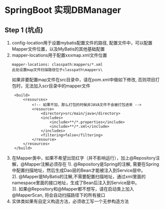 # SpringBoot 实现DBManager

## Step 1 (坑点)  
1. config-location用于设置mybatis配置文件的路径, 配置文件中，可以配置Mapper文件位置，以及MyBatis的其他基础配置
2. mapper-locations用于配置xxxmap.xml文件位置
   ```
   mapper-locations: classpath:mappers/*.xml
   此处设置map文件扫描路径位于classpath\mappers\  
   ```
   如果非要配置map文件在src目录中，请在pom.xml中做如下修改, 否则项目打包时，无法加入scr目录中的mapper文件
   ```
    <build>
        <resources>
            <!-- 如果不加，那么打包的时候非JAVA文件不会被打包进来 -->
            <resource>
                <directory>src/main/java</directory>
                <includes>
                    <include>**/*.properties</include>
                    <include>**/*.xml</include>
                </includes>
                <filtering>false</filtering>
            </resource>
        </resources>
    </build>    
   ```
3. 在Mapper类中，如果不希望出现红字（并不影响运行），加上@Repository注解，@Mapper注解必须存在
    1). @Repository是Spring的注解, 需要在Spring中配置扫描地址，然后生成Dao层的Bean才能被注入到Service层中。  
    2). @Mapper是MyBatis的注解,不需要配置扫描地址，通过xml里面的namespace里面的接口地址，生成了Bean后注入到Service层中。  
    3). 如果@Repository和@Mapper都不想写，请在启动类上加入@MapperScan, 将会自动扫描路径下的所有接口
4. 实体类如果有自定义构造方法，必须收工写一个无参构造方法  